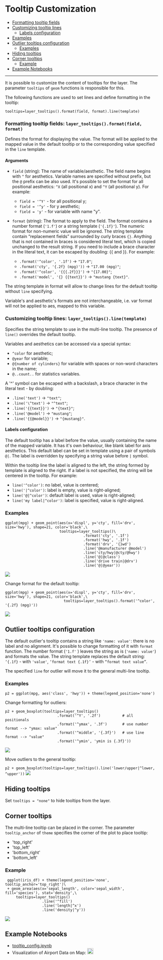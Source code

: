 # Tooltip Customization

- [Formatting tooltip fields](#formatting)
- [Customizing tooltip lines](#lines)
    - [Labels configuration](#labels-configuration)
- [Examples](#examples)
- [Outlier tooltips configuration](#outliers)
    - [Examples](#example-outliers)    
- [Hiding tooltips](#hiding-tooltips)
- [Corner tooltips](#corner-tooltips)
    - [Example](#example-corners)
- [Example Notebooks](#example-notebooks)    
    
------
It is possible to customize the content of tooltips for the layer. The parameter `tooltips` of `geom` functions is responsible for this.

The following functions are used to set lines and define formatting in the tooltip:

`tooltips=layer_tooltips().format(field, format).line(template)`


<a id="formatting"></a>
### Formatting tooltip fields: `layer_tooltips().format(field, format)`

Defines the format for displaying the value.
The format will be applied to the mapped value in the default tooltip or to the corresponding value specified in the `line` template.

#### Arguments

- `field` (string): The name of variable/aesthetic.
The field name begins with `^` for aesthetics. Variable names are specified without prefix, but the `@` prefix can be also used.
It's possible to set the format for all positional aesthetics: `^X` (all positional x) and `^Y` (all positional y).
For example:
    - `field = '^Y'` - for all positional y;
    - `field = '^y'` - for y aesthetic;
    - `field = 'y'` - for variable with name "y".
    
- `format` (string): The format to apply to the field.
The format contains a number format (`'1.f'`) or a string template (`'{.1f}'`).
The numeric format for non-numeric value will be ignored. 
The string template contain “replacement fields” surrounded by curly braces `{}`. 
Anything that is not contained in braces is considered literal text, which is copied unchanged to the result string. 
If you need to include a brace character in the literal text, it can be escaped by doubling: {{ and }}.
For example:
    - `.format('^color', '.1f')` -> `"17.0"`;
    - `.format('cty', '{.2f} (mpg)'))` -> `"17.00 (mpg)"`;
    - `.format('^color', '{{{.2f}}}')` -> `"{17.00}"`;
    - `.format('model', '{} {{text}}')` -> `"mustang {text}"`.

The string template in format will allow to change lines for the default tooltip without `line` specifying.

Variable's and aesthetic's formats are not interchangeable, i.e. var format will not be applied to aes, mapped to this variable.

<a id="lines"></a>
### Customizing tooltip lines: `layer_tooltips().line(template)`

Specifies the string template to use in the multi-line tooltip. The presence of `line()` overrides the default tooltip.

Variables and aesthetics can be accessed via a special syntax:
- `^color` for aesthetic;
- `@year` for variable;
- `@{number of cylinders}` for variable with spaces or non-word characters in the name;
- `@..count..` for statistics variables.

A '^' symbol can be escaped with a backslash, a brace character in the literal text - by doubling:
- `.line('text')` -> `"text"`;
- `.line('\^text')` -> `"^text"`;
- `.line('{{text}}')` -> `"{text}"`;
- `.line('@model')` -> `"mustang"`;
- `.line('{{@model}}')` -> `"{mustang}"`.

<a id="labels-configuration"></a>
#### Labels configuration
The default tooltip has a label before the value, usually containing the name of the mapped variable.
It has it's own behaviour, like blank label for axis aesthetics. 
This default label can be set in template using a pair of symbols `@|`.
The label is overridden by specifying a string value before `|` symbol.

Within the tooltip line the label is aligned to the left, the string formed by template is aligned to the right.
If a label is not specified, the string will be centered in the tooltip. For example:


- `line('^color')`: no label, value is centered;
- `line('|^color')`: label is empty, value is right-aligned;
- `line('@|^color')`: default label is used, value is right-aligned;
- `line('my label|^color')`: label is specified, value is right-aligned.

<a id="examples"></a>
### Examples

```
ggplot(mpg) + geom_point(aes(x='displ', y='cty', fill='drv', size='hwy'), shape=21, color='black',\
                         tooltips=layer_tooltips()\
                                    .format('cty', '.1f')
                                    .format('hwy', '.1f')
                                    .format('drv', '{}wd')
                                    .line('@manufacturer @model')
                                    .line('cty/hwy|@cty/@hwy')
                                    .line('@|@class')
                                    .line('drive train|@drv')
                                    .line('@|@year')) 
```
![](examples/images/tooltips_1.png)


Change format for the default tooltip:

```
ggplot(mpg) + geom_point(aes(x='displ', y='cty', fill='drv', size='hwy'), shape=21, color='black',\
                           tooltips=layer_tooltips().format('^color', '{.2f} (mpg)'))
```

![](examples/images/tooltips_2.png)




<a id="outliers"></a>
## Outlier tooltips configuration

The default outlier's tooltip contains a string like `'name: value'`: there is no label and no alignment.
It's possible to change formatting of it with `format` function. The number format (`'1.f'` ) leaves 
the string as is (`'name: value'`) and formats the value. The string template replaces the default string:
`‘{.1f}` - with `'value'`, `‘format text {.1f}’` - with `“format text value”`.

The specified `line` for outlier will move it to the general multi-line tooltip.
   
<a id="example-outliers"></a>  
### Examples

`p2 = ggplot(mpg, aes('class', 'hwy')) + theme(legend_position='none')` 


Change formatting for outliers:
```
p2 + geom_boxplot(tooltips=layer_tooltips()
                        .format('^Y', '.2f')          # all positionals
                        .format('^ymax', '.3f')       # use number format --> "ymax: value"
                        .format('^middle', '{.3f}')   # use line format --> "value"
                        .format('^ymin', 'ymin is {.3f}'))
```                        
![](examples/images/tooltips_3.png)

                  
Move outliers to the general tooltip:

`p2 + geom_boxplot(tooltips=layer_tooltips().line('lower/upper|^lower, ^upper'))`
![](examples/images/tooltips_4.png)
                 


<a id="hiding-tooltips"></a> 
## Hiding tooltips     
Set `tooltips = "none"` to hide tooltips from the layer.
          
<a id="corner-tooltips"></a>
## Corner tooltips
The multi-line tooltip can be placed in the corner. 
The parameter `tooltip_anchor` of `theme` specifies the corner of the plot to place tooltip:
- 'top_right' 
- 'top_left' 
- 'bottom_right' 
- 'bottom_left'

<a id="example-corners"></a> 
### Example
```
 ggplot(iris_df) + theme(legend_position='none', tooltip_anchor='top_right')\
 + geom_area(aes(x='sepal_length', color='sepal_width', fill='species'), stat='density',\
     tooltips=layer_tooltips()
                 .line('^fill')
                 .line('length|^x')
                 .line('density|^y'))
```                 
 ![](examples/images/tooltips_5.png)
 
 
<a id="example-notebooks"></a> 
 ## Example Notebooks
 
* [tooltip_config.ipynb](https://nbviewer.jupyter.org/github/JetBrains/lets-plot/blob/master/docs/examples/jupyter-notebooks/tooltip_config.ipynb)
* Visualization of Airport Data on Map: <a href="https://www.kaggle.com/alshan/visualization-of-airport-data-on-map" title="View at Kaggle"> 
                                               <img src="https://raw.githubusercontent.com/JetBrains/lets-plot/master/docs/examples/images/logo_kaggle.svg" width="20" height="20">
                                        </a>
                                        <br>
